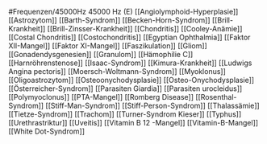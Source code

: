#Frequenzen/45000Hz
45000 Hz (E)
[[Angiolymphoid-Hyperplasie]]
[[Astrozytom]]
[[Barth-Syndrom]]
[[Becken-Horn-Syndrom]]
[[Brill-Krankheit]]
[[Brill-Zinsser-Krankheit]]
[[Chondritis]]
[[Cooley-Anämie]]
[[Costal Chondritis]]
[[Costochondritis]]
[[Egyptian Ophthalmia]]
[[Faktor XII-Mangel]]
[[Faktor XI-Mangel]]
[[Faszikulation]]
[[Gliom]]
[[Gonadendysgenesien]]
[[Granulom]]
[[Hämophilie C]]
[[Harnröhrenstenose]]
[[Isaac-Syndrom]]
[[Kimura-Krankheit]]
[[Ludwigs Angina pectoris]]
[[Moersch-Woltmann-Syndrom]]
[[Myoklonus]]
[[Oligoastrozytom]]
[[Osteoonychodysplasie]]
[[Osteo-Onychodysplasie]]
[[Österreicher-Syndrom]]
[[Parasiten Giardia]]
[[Parasiten urocleidus]]
[[Polymyoclonus]]
[[PTA-Mangel]]
[[Romberg Disease]]
[[Rosenthal-Syndrom]]
[[Stiff-Man-Syndrom]]
[[Stiff-Person-Syndrom]]
[[Thalassämie]]
[[Tietze-Syndrom]]
[[Trachom]]
[[Turner-Syndrom Kieser]]
[[Typhus]]
[[Urethrastriktur]]
[[Uveitis]]
[[Vitamin B 12 -Mangel]]
[[Vitamin-B-Mangel]]
[[White Dot-Syndrom]]